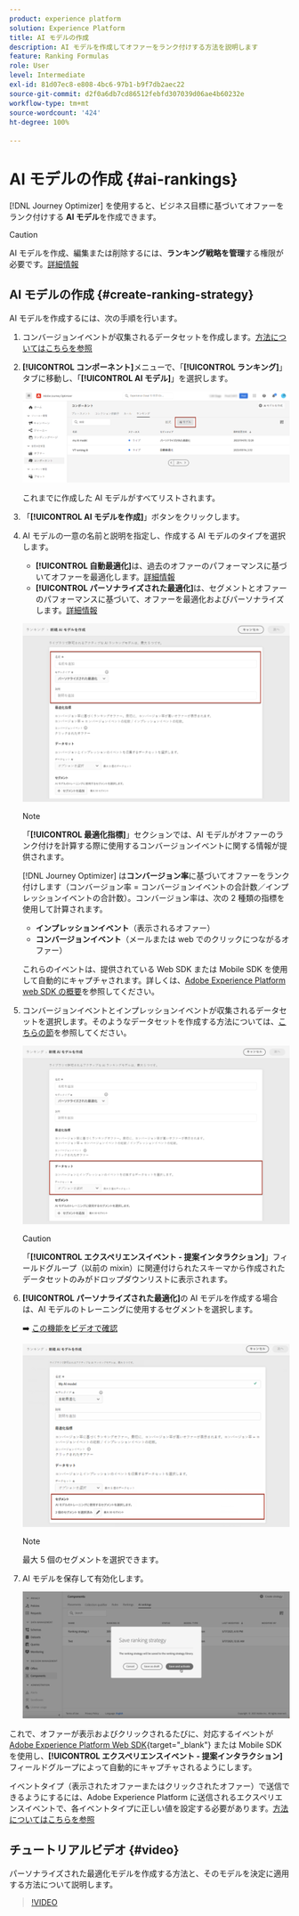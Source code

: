 ```yaml
---
product: experience platform
solution: Experience Platform
title: AI モデルの作成
description: AI モデルを作成してオファーをランク付けする方法を説明します
feature: Ranking Formulas
role: User
level: Intermediate
exl-id: 81d07ec8-e808-4bc6-97b1-b9f7db2aec22
source-git-commit: d2f0a6db7cd86512febfd307039d06ae4b60232e
workflow-type: tm+mt
source-wordcount: '424'
ht-degree: 100%

---
```


# AI モデルの作成 {#ai-rankings}

[!DNL Journey Optimizer] を使用すると、ビジネス目標に基づいてオファーをランク付けする **AI モデル**&#x200B;を作成できます。

>[!CAUTION]
>
>AI モデルを作成、編集または削除するには、**ランキング戦略を管理**&#x200B;する権限が必要です。[詳細情報](../../administration/high-low-permissions.md#manage-ranking-strategies)

## AI モデルの作成 {#create-ranking-strategy}

AI モデルを作成するには、次の手順を行います。

1. コンバージョンイベントが収集されるデータセットを作成します。[方法についてはこちらを参照](../data-collection/create-dataset.md)

1. **[!UICONTROL コンポーネント]**&#x200B;メニューで、「**[!UICONTROL ランキング]**」タブに移動し、「**[!UICONTROL AI モデル]**」を選択します。

   ![](../assets/ai-ranking-list.png)

   これまでに作成した AI モデルがすべてリストされます。

1. 「**[!UICONTROL AI モデルを作成]**」ボタンをクリックします。

1. AI モデルの一意の名前と説明を指定し、作成する AI モデルのタイプを選択します。

   * **[!UICONTROL 自動最適化]**&#x200B;は、過去のオファーのパフォーマンスに基づいてオファーを最適化します。[詳細情報](auto-optimization-model.md)
   * **[!UICONTROL パーソナライズされた最適化]**&#x200B;は、セグメントとオファーのパフォーマンスに基づいて、オファーを最適化およびパーソナライズします。[詳細情報](personalized-optimization-model.md)

   ![](../assets/ai-ranking-fields.png)

   >[!NOTE]
   >
   >「**[!UICONTROL 最適化指標]**」セクションでは、AI モデルがオファーのランク付けを計算する際に使用するコンバージョンイベントに関する情報が提供されます。
   >
   >[!DNL Journey Optimizer] は&#x200B;**コンバージョン率**&#x200B;に基づいてオファーをランク付けします（コンバージョン率 = コンバージョンイベントの合計数／インプレッションイベントの合計数）。コンバージョン率は、次の 2 種類の指標を使用して計算されます。
   >* **インプレッションイベント**（表示されるオファー）
   >* **コンバージョンイベント**（メールまたは web でのクリックにつながるオファー）
   >
   >これらのイベントは、提供されている Web SDK または Mobile SDK を使用して自動的にキャプチャされます。詳しくは、[Adobe Experience Platform web SDK の概要](https://experienceleague.adobe.com/docs/experience-platform/edge/home.html?lang=ja)を参照してください。

1. コンバージョンイベントとインプレッションイベントが収集されるデータセットを選択します。そのようなデータセットを作成する方法については、[こちらの節](../data-collection/create-dataset.md)を参照してください。 <!--This dataset needs to be associated with a schema that must have the **[!UICONTROL Proposition Interactions]** field group (previously known as mixin) associated with it.-->

   ![](../assets/ai-ranking-dataset-id.png)

   >[!CAUTION]
   >
   >「**[!UICONTROL エクスペリエンスイベント - 提案インタラクション]**」フィールドグループ（以前の mixin）に関連付けられたスキーマから作成されたデータセットのみがドロップダウンリストに表示されます。

1. **[!UICONTROL パーソナライズされた最適化]**&#x200B;の AI モデルを作成する場合は、AI モデルのトレーニングに使用するセグメントを選択します。

   ➡️ [この機能をビデオで確認](#video)

   ![](../assets/ai-ranking-segments.png)

   >[!NOTE]
   >
   >最大 5 個のセグメントを選択できます。

1. AI モデルを保存して有効化します。

   ![](../assets/ai-ranking-save-activate.png)

<!--At this point, you must have:

* created the AI model,
* defined which type of event you want to capture - offer displayed (impression) and/or offer clicked (conversion),
* and in which dataset you want to collect the event data.-->

これで、オファーが表示およびクリックされるたびに、対応するイベントが [Adobe Experience Platform Web SDK](https://experienceleague.adobe.com/docs/experience-platform/edge/web-sdk-faq.html?lang=ja#what-is-adobe-experience-platform-web-sdk%3F){target="_blank"} または Mobile SDK を使用し、**[!UICONTROL エクスペリエンスイベント - 提案インタラクション]**&#x200B;フィールドグループによって自動的にキャプチャされるようにします。

イベントタイプ（表示されたオファーまたはクリックされたオファー）で送信できるようにするには、Adobe Experience Platform に送信されるエクスペリエンスイベントで、各イベントタイプに正しい値を設定する必要があります。[方法についてはこちらを参照](../data-collection/schema-requirement.md)

## チュートリアルビデオ {#video}

パーソナライズされた最適化モデルを作成する方法と、そのモデルを決定に適用する方法について説明します。

>[!VIDEO](https://video.tv.adobe.com/v/3419954?quality=12)
